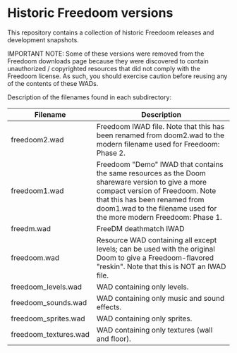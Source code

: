 
# Historic Freedoom versions

This repository contains a collection of historic Freedoom releases and development snapshots.

IMPORTANT NOTE: Some of these versions were removed from the Freedoom downloads page because
they were discovered to contain unauthorized / copyrighted resources that did not comply with
the Freedoom license. As such, you should exercise caution before reusing any of the contents
of these WADs.

Description of the filenames found in each subdirectory:

| Filename               | Description                                    |
| ---------------------- | ---------------------------------------------- |
| freedoom2.wad          | Freedoom IWAD file. Note that this has been renamed from doom2.wad to the modern filename used for Freedoom: Phase 2. |
| freedoom1.wad          | Freedoom "Demo" IWAD that contains the same resources as the Doom shareware version to give a more compact version of Freedoom. Note that this has been renamed from doom1.wad to the filename used for the more modern Freedoom: Phase 1. |
| freedm.wad             | FreeDM deathmatch IWAD                         |
| freedoom.wad           | Resource WAD containing all except levels; can be used with the original Doom to give a Freedoom-flavored "reskin". Note that this is NOT an IWAD file. |
| freedoom\_levels.wad   | WAD containing only levels.                    |
| freedoom\_sounds.wad   | WAD containing only music and sound effects.   |
| freedoom\_sprites.wad  | WAD containing only sprites.                   |
| freedoom\_textures.wad | WAD containing only textures (wall and floor). |

